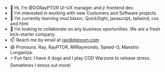 - 👋 Hi, I’m @DGRayPTOR UI-UX manager and jr frontend dev.
- 👀 I’m interested in working with new Customers and Software projects.
- 🌱 I’m currently learning mud blazor, QuickSight, javascript, tailwind, css and html
- 💞️ I’m looking to collaborate on any business oportunities. We are a fresh kick-starter company.
- 📫 Reach me by email at ray@dgroom.com
- 😄 Pronouns: Ray, RayPTOR, RRRaymondo, Speed-O, Maestro Longaniza.
- ⚡ Fun fact: I have 4 dogs and I play COD Warzone to release stress. Sometimes I stress out more!

<!---
DGRayPTOR/DGRayPTOR is a ✨ special ✨ repository because its `README.md` (this file) appears on your GitHub profile.
You can click the Preview link to take a look at your changes.
--->
